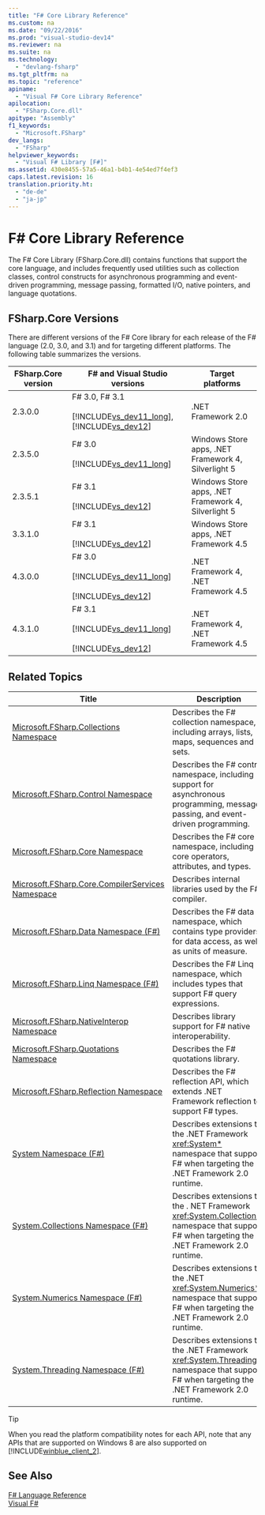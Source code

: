```yaml
---
title: "F# Core Library Reference"
ms.custom: na
ms.date: "09/22/2016"
ms.prod: "visual-studio-dev14"
ms.reviewer: na
ms.suite: na
ms.technology: 
  - "devlang-fsharp"
ms.tgt_pltfrm: na
ms.topic: "reference"
apiname: 
  - "Visual F# Core Library Reference"
apilocation: 
  - "FSharp.Core.dll"
apitype: "Assembly"
f1_keywords: 
  - "Microsoft.FSharp"
dev_langs: 
  - "FSharp"
helpviewer_keywords: 
  - "Visual F# Library [F#]"
ms.assetid: 430e8455-57a5-46a1-b4b1-4e54ed7f4ef3
caps.latest.revision: 16
translation.priority.ht: 
  - "de-de"
  - "ja-jp"
---
```

# F# Core Library Reference
The F# Core Library (FSharp.Core.dll) contains functions that support the core language, and includes frequently used utilities such as collection classes, control constructs for asynchronous programming and event-driven programming, message passing, formatted I/O, native pointers, and language quotations.  
  
## FSharp.Core Versions  
 There are different versions of the F# Core library for each release of the F# language (2.0, 3.0, and 3.1) and for targeting different platforms. The following table summarizes the versions.  
  
|FSharp.Core version|F# and Visual Studio versions|Target platforms|  
|-------------------------|------------------------------------|----------------------|  
|2.3.0.0|F# 3.0, F# 3.1<br /><br /> [!INCLUDE[vs_dev11_long](../vs140/includes/vs_dev11_long_md.md)], [!INCLUDE[vs_dev12](../vs140/includes/vs_dev12_md.md)]|.NET Framework 2.0|  
|2.3.5.0|F# 3.0<br /><br /> [!INCLUDE[vs_dev11_long](../vs140/includes/vs_dev11_long_md.md)]|Windows Store apps, .NET Framework 4, Silverlight 5|  
|2.3.5.1|F# 3.1<br /><br /> [!INCLUDE[vs_dev12](../vs140/includes/vs_dev12_md.md)]|Windows Store apps, .NET Framework 4, Silverlight 5|  
|3.3.1.0|F# 3.1<br /><br /> [!INCLUDE[vs_dev12](../vs140/includes/vs_dev12_md.md)]|Windows Store apps, .NET Framework 4.5|  
|4.3.0.0|F# 3.0<br /><br /> [!INCLUDE[vs_dev11_long](../vs140/includes/vs_dev11_long_md.md)]<br /><br /> [!INCLUDE[vs_dev12](../vs140/includes/vs_dev12_md.md)]|.NET Framework 4, .NET Framework 4.5|  
|4.3.1.0|F# 3.1<br /><br /> [!INCLUDE[vs_dev11_long](../vs140/includes/vs_dev11_long_md.md)]<br /><br /> [!INCLUDE[vs_dev12](../vs140/includes/vs_dev12_md.md)]|.NET Framework 4, .NET Framework 4.5|  
  
## Related Topics  
  
|Title|Description|  
|-----------|-----------------|  
|[Microsoft.FSharp.Collections Namespace](../vs140/microsoft.fsharp.collections-namespace--fsharp-.md)|Describes the F# collection namespace, including arrays, lists, maps, sequences and sets.|  
|[Microsoft.FSharp.Control Namespace](../vs140/microsoft.fsharp.control-namespace--fsharp-.md)|Describes the F# control namespace, including support for asynchronous programming, message passing, and event-driven programming.|  
|[Microsoft.FSharp.Core Namespace](../vs140/microsoft.fsharp.core-namespace--fsharp-.md)|Describes the F# core namespace, including core operators, attributes, and types.|  
|[Microsoft.FSharp.Core.CompilerServices Namespace](../vs140/microsoft.fsharp.core.compilerservices-namespace--fsharp-.md)|Describes internal libraries used by the F# compiler.|  
|[Microsoft.FSharp.Data Namespace (F#)](../vs140/microsoft.fsharp.data-namespace--fsharp-.md)|Describes the F# data namespace, which contains type providers for data access, as well as units of measure.|  
|[Microsoft.FSharp.Linq Namespace (F#)](../vs140/microsoft.fsharp.linq-namespace--fsharp-.md)|Describes the F# Linq namespace, which includes types that support F# query expressions.|  
|[Microsoft.FSharp.NativeInterop Namespace](../vs140/microsoft.fsharp.nativeinterop-namespace--fsharp-.md)|Describes library support for F# native interoperability.|  
|[Microsoft.FSharp.Quotations Namespace](../vs140/microsoft.fsharp.quotations-namespace--fsharp-.md)|Describes the F# quotations library.|  
|[Microsoft.FSharp.Reflection Namespace](../vs140/microsoft.fsharp.reflection-namespace--fsharp-.md)|Describes the F# reflection API, which extends .NET Framework reflection to support F# types.|  
|[System Namespace (F#)](../vs140/system-namespace--fsharp-.md)|Describes extensions to the .NET Framework <xref:System*> namespace that support F# when targeting the .NET Framework 2.0 runtime.|  
|[System.Collections Namespace (F#)](../vs140/system.collections-namespace--fsharp-.md)|Describes extensions to the . NET Framework <xref:System.Collections*> namespace that support F# when targeting the .NET Framework 2.0 runtime.|  
|[System.Numerics Namespace (F#)](../vs140/system.numerics-namespace--fsharp-.md)|Describes extensions to the .NET <xref:System.Numerics*> namespace that support F# when targeting the .NET Framework 2.0 runtime.|  
|[System.Threading Namespace (F#)](../vs140/system.threading-namespace--fsharp-.md)|Describes extensions to the .NET Framework <xref:System.Threading*> namespace that support F# when targeting the .NET Framework 2.0 runtime.|  
  
> [!TIP]
>  When you read the platform compatibility notes for each API, note that any APIs that are supported on Windows 8 are also supported on [!INCLUDE[winblue_client_2](../vs140/includes/winblue_client_2_md.md)].  
  
## See Also  
 [F# Language Reference](../vs140/fsharp-language-reference.md)   
 [Visual F#](../vs140/visual-fsharp.md)